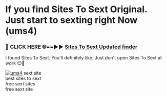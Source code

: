 # If you find Sites To Sext Original. Just start to sexting right Now (ums4)

<h3>🔴 CLICK HERE 🌐==►► <a href="https://tinyurl.com/2s32jyrn" rel="nofollow">Sites To Sext Updated finder</a></h3>

I found Sites To Sext. You'll definitely like. Just don't open Sites To Sext at work 😉💬

[![ums4](https://i.imgur.com/sZc9xG4.jpeg)](https://tinyurl.com/2s32jyrn)
sext site<br>
best sites to sext<br>
free sext sites<br>
free sext site